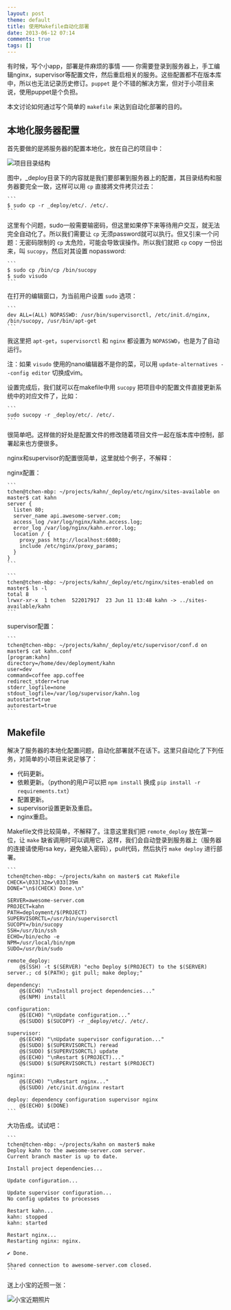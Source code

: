 ```yaml
---
layout: post
theme: default
title: 使用Makefile自动化部署
date: 2013-06-12 07:14
comments: true
tags: []
---
```


有时候，写个小app，部署是件麻烦的事情 —— 你需要登录到服务器上，手工编辑nginx，supervisor等配置文件，然后重启相关的服务。这些配置都不在版本库中，所以也无法记录历史修订。``puppet`` 是个不错的解决方案，但对于小项目来说，使用puppet是个负担。

本文讨论如何通过写个简单的 ``makefile`` 来达到自动化部署的目的。

<!--more-->

## 本地化服务器配置

首先要做的是將服务器的配置本地化，放在自己的项目中：

![项目目录结构](/assets/files/snapshots/project_layout.jpg)

图中，_deploy目录下的内容就是我们要部署到服务器上的配置，其目录结构和服务器要完全一致，这样可以用 ``cp`` 直接將文件拷贝过去：

    ```
    $ sudo cp -r _deploy/etc/. /etc/.
    ```

这里有个问题，sudo一般需要输密码，但这里如果停下来等待用户交互，就无法完全自动化了。所以我们需要让 ``cp`` 无须password就可以执行。但又引来一个问题：无密码限制的 ``cp`` 太危险，可能会导致误操作。所以我们就把 ``cp`` copy 一份出来，叫 ``sucopy``，然后对其设置 nopassword:

    ```
    $ sudo cp /bin/cp /bin/sucopy
    $ sudo visudo
    ```

在打开的编辑窗口，为当前用户设置 ``sudo`` 选项：

    ```
    dev ALL=(ALL) NOPASSWD: /usr/bin/supervisorctl, /etc/init.d/nginx, /bin/sucopy, /usr/bin/apt-get
    ```

我这里把 ``apt-get``，``supervisorctl`` 和 ``nginx`` 都设置为 ``NOPASSWD``，也是为了自动运行。

注：如果 ``visudo`` 使用的nano编辑器不是你的菜，可以用 ``update-alternatives --config editor`` 切换成vim。

设置完成后，我们就可以在makefile中用 ``sucopy`` 把项目中的配置文件直接更新系统中的对应文件了，比如：

    ```
    sudo sucopy -r _deploy/etc/. /etc/.
    ```

很简单吧。这样做的好处是配置文件的修改随着项目文件一起在版本库中控制，部署起来也方便很多。

nginx和supervisor的配置很简单，这里就给个例子，不解释：

nginx配置：

    ```
    tchen@tchen-mbp: ~/projects/kahn/_deploy/etc/nginx/sites-available on master$ cat kahn
    server {
      listen 80;
      server_name api.awesome-server.com;
      access_log /var/log/nginx/kahn.access.log;
      error_log /var/log/nginx/kahn.error.log;
      location / {
        proxy_pass http://localhost:6080;
        include /etc/nginx/proxy_params;
      }
    }
    ```

    ```
    tchen@tchen-mbp: ~/projects/kahn/_deploy/etc/nginx/sites-enabled on master$ ls -l
    total 8
    lrwxr-xr-x  1 tchen  522017917  23 Jun 11 13:48 kahn -> ../sites-available/kahn
    ```

supervisor配置：

    ```
    tchen@tchen-mbp: ~/projects/kahn/_deploy/etc/supervisor/conf.d on master$ cat kahn.conf
    [program:kahn]
    directory=/home/dev/deployment/kahn
    user=dev
    command=coffee app.coffee
    redirect_stderr=true
    stderr_logfile=none
    stdout_logfile=/var/log/supervisor/kahn.log
    autostart=true
    autorestart=true
    ```

## Makefile

解决了服务器的本地化配置问题，自动化部署就不在话下。这里只自动化了下列任务，对简单的小项目来说足够了：

* 代码更新。
* 依赖更新。（python的用户可以把 ``npm install`` 换成 ``pip install -r requirements.txt``）
* 配置更新。
* supervisor设置更新及重启。
* nginx重启。

Makefile文件比较简单，不解释了。注意这里我们把 ``remote_deploy`` 放在第一位，让 ``make`` 缺省调用时可以调用它，这样，我们会自动登录到服务器上（服务器的连接请使用rsa key，避免输入密码），pull代码，然后执行 ``make deploy`` 进行部署。

    ```
    tchen@tchen-mbp: ~/projects/kahn on master$ cat Makefile
    CHECK=\033[32m✔\033[39m
    DONE="\n$(CHECK) Done.\n"

    SERVER=awesome-server.com
    PROJECT=kahn
    PATH=deployment/$(PROJECT)
    SUPERVISORCTL=/usr/bin/supervisorctl
    SUCOPY=/bin/sucopy
    SSH=/usr/bin/ssh
    ECHO=/bin/echo -e
    NPM=/usr/local/bin/npm
    SUDO=/usr/bin/sudo

    remote_deploy:
        @$(SSH) -t $(SERVER) "echo Deploy $(PROJECT) to the $(SERVER) server.; cd $(PATH); git pull; make deploy;"

    dependency:
        @$(ECHO) "\nInstall project dependencies..."
        @$(NPM) install

    configuration:
        @$(ECHO) "\nUpdate configuration..."
        @$(SUDO) $(SUCOPY) -r _deploy/etc/. /etc/.

    supervisor:
        @$(ECHO) "\nUpdate supervisor configuration..."
        @$(SUDO) $(SUPERVISORCTL) reread
        @$(SUDO) $(SUPERVISORCTL) update
        @$(ECHO) "\nRestart $(PROJECT)..."
        @$(SUDO) $(SUPERVISORCTL) restart $(PROJECT)

    nginx:
        @$(ECHO) "\nRestart nginx..."
        @$(SUDO) /etc/init.d/nginx restart

    deploy: dependency configuration supervisor nginx
        @$(ECHO) $(DONE)
    ```

大功告成。试试吧：

    ```
    tchen@tchen-mbp: ~/projects/kahn on master$ make
    Deploy kahn to the awesome-server.com server.
    Current branch master is up to date.

    Install project dependencies...

    Update configuration...

    Update supervisor configuration...
    No config updates to processes

    Restart kahn...
    kahn: stopped
    kahn: started

    Restart nginx...
    Restarting nginx: nginx.

    ✔ Done.

    Shared connection to awesome-server.com closed.
    ```

送上小宝的近照一张：

![小宝近期照片](/assets/files/photos/baby20130612.jpg)